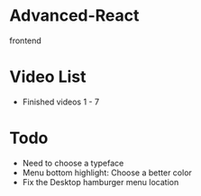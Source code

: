 # Advanced-React

frontend

# Video List

- Finished videos 1 - 7

# Todo

- Need to choose a typeface
- Menu bottom highlight: Choose a better color
- Fix the Desktop hamburger menu location
